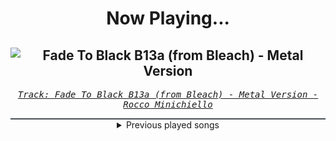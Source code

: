 <div align="center"> 
<h1>Now Playing...</h1>

![Fade To Black B13a (from Bleach) - Metal Version](https://i.scdn.co/image/ab67616d00001e02c4475b90bf13d9ff82441b2b)
--
_<samp><a href="https://open.spotify.com/track/4KTxPcmVKPH6F9H2IoyMOF">Track: Fade To Black B13a (from Bleach) - Metal Version - Rocco Minichiello</a></samp>_

<div style="border: 1px #4B5054 solid"></div>
<details>
  <summary>
    Previous played songs
  </summary>
  <table>
    <thead>
      <tr>
        <th>
          Artist
        </th>
        <th>
          Song
        </th>
        <th>
          Link
        </th>
      </tr>
    </thead>
    <tbody>
      <tr><td>Rocco Minichiello</td><td>Fade To Black B13a (from Bleach) - Metal Version</td><td><a href="https://open.spotify.com/track/4KTxPcmVKPH6F9H2IoyMOF">https://open.spotify.com/track/4KTxPcmVKPH6F9H2IoyMOF</a></td></tr><tr><td>Rocco Minichiello</td><td>Treachery (from "Bleach") - Metal Version</td><td><a href="https://open.spotify.com/track/6DedcdH8ri4pgtllVhPbLx">https://open.spotify.com/track/6DedcdH8ri4pgtllVhPbLx</a></td></tr><tr><td>Rocco Minichiello</td><td>Clavar La Espada (from "Bleach") - Metal Version</td><td><a href="https://open.spotify.com/track/33SLqtslna32dFW5wm8KWg">https://open.spotify.com/track/33SLqtslna32dFW5wm8KWg</a></td></tr><tr><td>Rocco Minichiello</td><td>Invasion (from "Bleach") - Metal Version</td><td><a href="https://open.spotify.com/track/6MbS9XB99RDCTqjLxa3Wzy">https://open.spotify.com/track/6MbS9XB99RDCTqjLxa3Wzy</a></td></tr><tr><td>Rocco Minichiello</td><td>Stand Up Be Strong (from "Bleach") - Metal Version</td><td><a href="https://open.spotify.com/track/3SJvpSo9KoDFzKX3jPzP3E">https://open.spotify.com/track/3SJvpSo9KoDFzKX3jPzP3E</a></td></tr><tr><td>Rocco Minichiello</td><td>Fade To Black B13a (from Bleach) - Metal Version</td><td><a href="https://open.spotify.com/track/4KTxPcmVKPH6F9H2IoyMOF">https://open.spotify.com/track/4KTxPcmVKPH6F9H2IoyMOF</a></td></tr><tr><td>Rocco Minichiello</td><td>Treachery (from "Bleach") - Metal Version</td><td><a href="https://open.spotify.com/track/6DedcdH8ri4pgtllVhPbLx">https://open.spotify.com/track/6DedcdH8ri4pgtllVhPbLx</a></td></tr><tr><td>Rocco Minichiello</td><td>Clavar La Espada (from "Bleach") - Metal Version</td><td><a href="https://open.spotify.com/track/33SLqtslna32dFW5wm8KWg">https://open.spotify.com/track/33SLqtslna32dFW5wm8KWg</a></td></tr><tr><td>Rocco Minichiello</td><td>Invasion (from "Bleach") - Metal Version</td><td><a href="https://open.spotify.com/track/6MbS9XB99RDCTqjLxa3Wzy">https://open.spotify.com/track/6MbS9XB99RDCTqjLxa3Wzy</a></td></tr><tr><td>Rocco Minichiello</td><td>Stand Up Be Strong (from "Bleach") - Metal Version</td><td><a href="https://open.spotify.com/track/3SJvpSo9KoDFzKX3jPzP3E">https://open.spotify.com/track/3SJvpSo9KoDFzKX3jPzP3E</a></td></tr><tr><td>Rocco Minichiello</td><td>Fade To Black B13a (from Bleach) - Metal Version</td><td><a href="https://open.spotify.com/track/4KTxPcmVKPH6F9H2IoyMOF">https://open.spotify.com/track/4KTxPcmVKPH6F9H2IoyMOF</a></td></tr><tr><td>Rocco Minichiello</td><td>Treachery (from "Bleach") - Metal Version</td><td><a href="https://open.spotify.com/track/6DedcdH8ri4pgtllVhPbLx">https://open.spotify.com/track/6DedcdH8ri4pgtllVhPbLx</a></td></tr><tr><td>Rocco Minichiello</td><td>Clavar La Espada (from "Bleach") - Metal Version</td><td><a href="https://open.spotify.com/track/33SLqtslna32dFW5wm8KWg">https://open.spotify.com/track/33SLqtslna32dFW5wm8KWg</a></td></tr><tr><td>Blue Stahli</td><td>Overklock</td><td><a href="https://open.spotify.com/track/7ANxp1E3TH8sL4aWO4YeW0">https://open.spotify.com/track/7ANxp1E3TH8sL4aWO4YeW0</a></td></tr><tr><td>Blood Stain Child</td><td>Stargazer</td><td><a href="https://open.spotify.com/track/0YyBaPhV9rGcDhs3dS7V6q">https://open.spotify.com/track/0YyBaPhV9rGcDhs3dS7V6q</a></td></tr><tr><td>Blue Stahli</td><td>The Sound of War</td><td><a href="https://open.spotify.com/track/7dBuG27GcWJuon8TKqSg69">https://open.spotify.com/track/7dBuG27GcWJuon8TKqSg69</a></td></tr><tr><td>Ways.</td><td>So Far so Good - New Version</td><td><a href="https://open.spotify.com/track/29CX26FO0gseRBN3gPBSvv">https://open.spotify.com/track/29CX26FO0gseRBN3gPBSvv</a></td></tr><tr><td>Spor</td><td>Let Me Be</td><td><a href="https://open.spotify.com/track/2zFv5ZA9n0eJal2l5pY3rC">https://open.spotify.com/track/2zFv5ZA9n0eJal2l5pY3rC</a></td></tr><tr><td>Blue Stahli</td><td>Suit Up (Instrumental)</td><td><a href="https://open.spotify.com/track/0aoTDa4zmlgv9uthKlyRp0">https://open.spotify.com/track/0aoTDa4zmlgv9uthKlyRp0</a></td></tr><tr><td>Mick Gordon</td><td>Rip & Tear</td><td><a href="https://open.spotify.com/track/5soMJpcVhSrGrB4prvPL6P">https://open.spotify.com/track/5soMJpcVhSrGrB4prvPL6P</a></td></tr>
    </tbody>
  </table>
</details>

</div>
